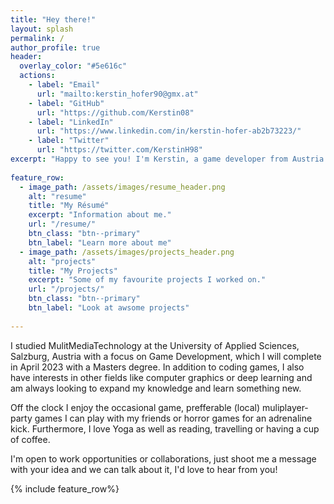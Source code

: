 ```yaml
---
title: "Hey there!"
layout: splash
permalink: /
author_profile: true
header:
  overlay_color: "#5e616c"
  actions:
    - label: "Email"
      url: "mailto:kerstin_hofer90@gmx.at"
    - label: "GitHub"
      url: "https://github.com/Kerstin08"
    - label: "LinkedIn"
      url: "https://www.linkedin.com/in/kerstin-hofer-ab2b73223/"
    - label: "Twitter"
      url: "https://twitter.com/KerstinH98"
excerpt: "Happy to see you! I'm Kerstin, a game developer from Austria with a mission to bring joy to other people via my work."
  
feature_row:
  - image_path: /assets/images/resume_header.png
    alt: "resume"
    title: "My Résumé"
    excerpt: "Information about me."
    url: "/resume/"
    btn_class: "btn--primary"
    btn_label: "Learn more about me"
  - image_path: /assets/images/projects_header.png
    alt: "projects"
    title: "My Projects"
    excerpt: "Some of my favourite projects I worked on."
    url: "/projects/"
    btn_class: "btn--primary"
    btn_label: "Look at awsome projects"
    
---
```

I studied MulitMediaTechnology at the University of Applied Sciences, Salzburg, Austria with a focus on Game Development,
which I will complete in April 2023 with a Masters degree. 
In addition to coding games, I also have interests in other fields like computer graphics or deep learning and 
am always looking to expand my knowledge and learn something new.

Off the clock I enjoy the occasional game, prefferable (local) muliplayer-party games I can play
with my friends or horror games for an adrenaline kick.
Furthermore, I love Yoga as well as reading, travelling or having a cup of coffee.

I'm open to work opportunities or collaborations, just shoot me a message with your idea and we can talk about it,
I'd love to hear from you!

{% include feature_row%}
